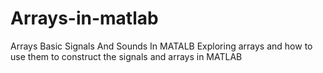 # Arrays-in-matlab
Arrays Basic Signals And Sounds In MATALB 
Exploring arrays and how to use them to construct the signals and arrays in MATLAB 
